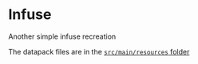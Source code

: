 # Infuse
Another simple infuse recreation

The datapack files are in the [`src/main/resources` folder](https://github.com/cootshk/Infuse/tree/main/src/main/resources)
